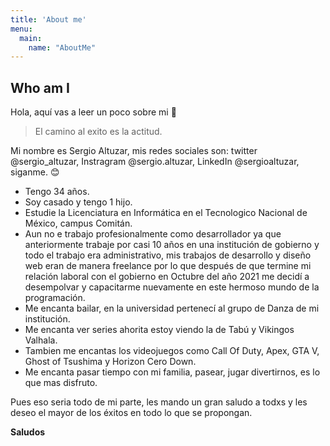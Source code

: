 ```yaml
---
title: 'About me'
menu:
  main:
    name: "AboutMe"
---
```


## Who am I

Hola, aquí vas a leer un poco sobre mi 🤩

> El camino al exito
> es la actitud.

Mi nombre es Sergio Altuzar, mis redes sociales son: twitter @sergio_altuzar, Instragram @sergio.altuzar, LinkedIn @sergioaltuzar, siganme. 😊

- Tengo 34 años.
- Soy casado y tengo 1 hijo.
- Estudie la Licenciatura en Informática en el Tecnologico Nacional de México, campus Comitán.
- Aun no e trabajo profesionalmente como desarrollador ya que anteriormente trabaje por casi 10 años en una institución de gobierno y todo el trabajo era administrativo, mis trabajos de desarrollo y diseño web eran de manera freelance por lo que después de que termine mi relación laboral con el gobierno en Octubre del año 2021 me decidí a desempolvar y capacitarme nuevamente en este hermoso mundo de la programación.
- Me encanta bailar, en la universidad pertenecí al grupo de Danza de mi institución.
- Me encanta ver series ahorita estoy viendo la de Tabú y Vikingos Valhala.
- Tambien me encantas los videojuegos como Call Of Duty, Apex, GTA V, Ghost of Tsushima y Horizon Cero Down.
- Me encanta pasar tiempo con mi familia, pasear, jugar divertirnos, es lo que mas disfruto.

Pues eso seria todo de mi parte, les mando un gran saludo a todxs y les deseo el mayor de los éxitos en todo lo que se propongan.

**Saludos**
